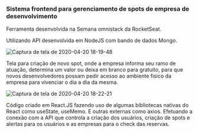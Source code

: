 <h3> Sistema frontend para gerenciamento de spots de empresa de desenvolvimento </h3>

Ferramenta desenvolvida na Semana omnistack da RocketSeat.

Utilizando API desenvolvida em NodeJS com bando de dados Mongo.

![Captura de tela de 2020-04-20 18-19-48](https://user-images.githubusercontent.com/24936196/79800910-8b307180-8333-11ea-9a7d-5cecca84e276.png)

Tela para criação de novo spot, onde a empresa informa seu ramo de atuação, determina um valor ou deixa em branco para gratuito, para que novos desenvolvedores possam pedir acesso ao ambiente fisico da empresa para vivenciar o dia a dia da mesma.


![Captura de tela de 2020-04-20 18-22-21](https://user-images.githubusercontent.com/24936196/79801231-1f023d80-8334-11ea-8a75-e9ec2abd12c1.png)

Código criado em React.JS fazendo uso de algumas bibliotecas nativas do React como useState, useMemo. E outras externas como axios. Efetuando a conexão com a API que controla a criação dos usuários, criação de spots e alertas para os usuários e as empresas para o check das reservas.

